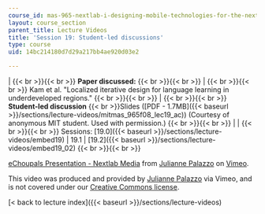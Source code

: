 ```yaml
---
course_id: mas-965-nextlab-i-designing-mobile-technologies-for-the-next-billion-users-fall-2008
layout: course_section
parent_title: Lecture Videos
title: 'Session 19: Student-led discussions'
type: course
uid: 14bc214180d7d29a217bb4ae920d03e2

---
```


|  {{< br >}}{{< br >}} **Paper discussed:** {{< br >}}{{< br >}}  |  {{< br >}}{{< br >}} Kam et al. "Localized iterative design for language learning in underdeveloped regions." {{< br >}}{{< br >}}  |  {{< br >}}{{< br >}} **Student-led discussion**  {{< br >}}Slides ([PDF - 1.7MB]({{< baseurl >}}/sections/lecture-videos/mitmas_965f08_lec19_ac)) (Courtesy of anonymous MIT student. Used with permission.) {{< br >}}{{< br >}}  |
|  {{< br >}}{{< br >}} Sessions: [19.0]({{< baseurl >}}/sections/lecture-videos/embed19) &#124; 19.1 &#124; [19.2]({{< baseurl >}}/sections/lecture-videos/embed19_02) {{< br >}}{{< br >}}  

[eChoupals Presentation - Nextlab Media](https://vimeo.com/2338221) from [Julianne Palazzo](https://vimeo.com/2338221) on [Vimeo](https://vimeo.com).

This video was produced and provided by [Julianne Palazzo](http://vimeo.com/user722244) via Vimeo, and is not covered under our [Creative Commons license](/terms/#cc).

[< back to lecture index]({{< baseurl >}}/sections/lecture-videos)